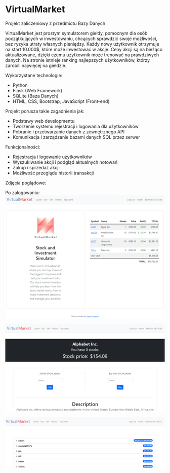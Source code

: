 # VirtualMarket
Projekt zaliczeniowy z przedmiotu Bazy Danych

VirtualMarket jest prostym symulatorem giełdy, pomocnym dla osób początkujących w inwestowaniu, chcących sprawdzić swoje możliwości, bez ryzyka utraty własnych pieniędzy. Każdy nowy użytkownik otrzymuje na start 10.000$, które może inwestować w akcje. Ceny akcji są na bieżąco aktualizowane, dzięki czemu użytkownik może trenować na prawdziwych danych. Na stronie istnieje ranking najlepszych użytkowników, którzy zarobili najwięcej na giełdzie.

Wykorzystane technologie:
* Python
* Flask (Web Framework)
* SQLite (Baza Danych)
* HTML, CSS, Bootstrap, JavaScript (Front-end)
    

Projekt porusza takie zagadnienia jak:
* Podstawy web developmentu
* Tworzenie systemu rejestracji i logowania dla użytkowników
* Pobranie i przetwarzanie danych z zewnętrznego API
* Komunikacja i zarządzanie bazami danych SQL przez serwer

Funkcjonalności:
* Rejestracja i logowanie użytkowników
* Wyszukiwanie akcji i podgląd aktualnych notowań
* Zakup i sprzedaż akcji
* Możliwość przeglądu historii transakcji


Zdjęcia poglądowe:

Po zalogowaniu:
![Home](https://github.com/yaspktor/VirtualMarket/blob/main/home.png)

![quote](https://github.com/yaspktor/VirtualMarket/blob/main/sell_buy.png)

![rank](https://github.com/yaspktor/VirtualMarket/blob/main/rank.png)